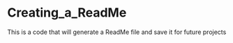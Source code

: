 # Creating_a_ReadMe
This is a code that will generate a ReadMe file and save it for future projects
